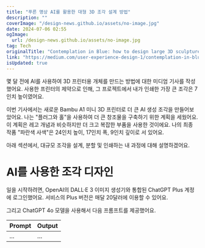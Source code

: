 ```yaml
---
title: "푸른 명상 AI를 활용한 대형 3D 조각 설계 방법"
description: ""
coverImage: "/design-news.github.io/assets/no-image.jpg"
date: 2024-07-06 02:55
ogImage: 
  url: /design-news.github.io/assets/no-image.jpg
tag: Tech
originalTitle: "Contemplation in Blue: how to design large 3D sculptures with AI"
link: "https://medium.com/user-experience-design-1/contemplation-in-blue-how-to-design-large-3d-sculptures-with-ai-92e50a923c3a"
isUpdated: true
---
```






몇 달 전에 AI를 사용하여 3D 프린터용 개체를 만드는 방법에 대한 미디엄 기사를 작성했어요. 사용한 프린터의 제약으로 인해, 그 프로젝트에서 내가 인쇄한 가장 큰 조각은 7인치 높이였어요.

이번 기사에서는 새로운 Bambu A1 미니 3D 프린터로 더 큰 AI 생성 조각을 만들어보았어요. 나는 "플러그와 홀"을 사용하여 더 큰 창조물을 구축하기 위한 계획을 세웠어요. 이 계획은 레고 개념과 비슷하지만 더 크고 복잡한 부품을 사용한 것이에요. 나의 최종 작품 "파란색 사색"은 24인치 높이, 17인치 폭, 9인치 깊이로 서 있어요.

아래 섹션에서, 대규모 조각을 설계, 분할 및 인쇄하는 내 과정에 대해 설명하겠어요.

# AI를 사용한 조각 디자인

<div class="content-ad"></div>

일을 시작하려면, OpenAI의 DALL·E 3 이미지 생성기와 통합된 ChatGPT Plus 계정에 로그인했어요. 서비스의 Plus 버전은 매달 20달러에 이용할 수 있어요.

그리고 ChatGPT 4o 모델을 사용해서 다음 프롬프트를 제공했어요.


| Prompt | Output |
| ------ | ------ |
| ...    | ...    |
